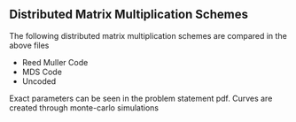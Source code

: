  ## Distributed Matrix Multiplication Schemes

The following distributed matrix multiplication schemes are compared in the above files

* Reed Muller Code
* MDS Code
* Uncoded

Exact parameters can be seen in the problem statement pdf.
Curves are created through monte-carlo simulations
